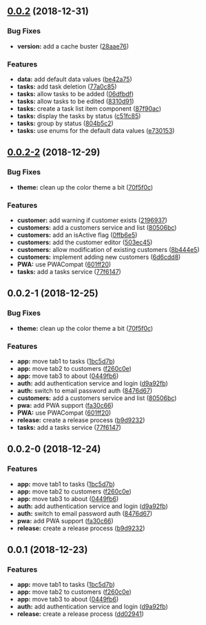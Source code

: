 <a name="0.0.2"></a>
## [0.0.2](https://bitbucket.org/kensodemann/customer-task-list/compare/v0.0.2-2...v0.0.2) (2018-12-31)


### Bug Fixes

* **version:** add a cache buster ([28aae76](https://bitbucket.org/kensodemann/customer-task-list/commits/28aae76))


### Features

* **data:** add default data values ([be42a75](https://bitbucket.org/kensodemann/customer-task-list/commits/be42a75))
* **tasks:** add task deletion ([77a0c85](https://bitbucket.org/kensodemann/customer-task-list/commits/77a0c85))
* **tasks:** allow tasks to be added ([06dfbdf](https://bitbucket.org/kensodemann/customer-task-list/commits/06dfbdf))
* **tasks:** allow tasks to be edited ([8310d91](https://bitbucket.org/kensodemann/customer-task-list/commits/8310d91))
* **tasks:** create a task list item component ([87f90ac](https://bitbucket.org/kensodemann/customer-task-list/commits/87f90ac))
* **tasks:** display the tasks by status ([c51fc85](https://bitbucket.org/kensodemann/customer-task-list/commits/c51fc85))
* **tasks:** group by status ([804b5c2](https://bitbucket.org/kensodemann/customer-task-list/commits/804b5c2))
* **tasks:** use enums for the default data values ([e730153](https://bitbucket.org/kensodemann/customer-task-list/commits/e730153))



<a name="0.0.2-2"></a>
## [0.0.2-2](https://bitbucket.org/kensodemann/customer-task-list/compare/v0.0.2-0...v0.0.2-2) (2018-12-29)


### Bug Fixes

* **theme:** clean up the color theme a bit ([70f5f0c](https://bitbucket.org/kensodemann/customer-task-list/commits/70f5f0c))


### Features

* **customer:** add warning if customer exists ([2196937](https://bitbucket.org/kensodemann/customer-task-list/commits/2196937))
* **customers:** add a customers service and list ([80506bc](https://bitbucket.org/kensodemann/customer-task-list/commits/80506bc))
* **customers:** add an isActive flag ([0ffb6e5](https://bitbucket.org/kensodemann/customer-task-list/commits/0ffb6e5))
* **customers:** add the customer editor ([503ec45](https://bitbucket.org/kensodemann/customer-task-list/commits/503ec45))
* **customers:** allow modification of existing customers ([8b444e5](https://bitbucket.org/kensodemann/customer-task-list/commits/8b444e5))
* **customers:** implement adding new customers ([6d6cdd8](https://bitbucket.org/kensodemann/customer-task-list/commits/6d6cdd8))
* **PWA:** use PWACompat ([601ff20](https://bitbucket.org/kensodemann/customer-task-list/commits/601ff20))
* **tasks:** add a tasks service ([77f6147](https://bitbucket.org/kensodemann/customer-task-list/commits/77f6147))



<a name="0.0.2-1"></a>
## 0.0.2-1 (2018-12-25)


### Bug Fixes

* **theme:** clean up the color theme a bit ([70f5f0c](https://bitbucket.org/kensodemann/customer-task-list/commits/70f5f0c))


### Features

* **app:** move tab1 to tasks ([1bc5d7b](https://bitbucket.org/kensodemann/customer-task-list/commits/1bc5d7b))
* **app:** move tab2 to customers ([f260c0e](https://bitbucket.org/kensodemann/customer-task-list/commits/f260c0e))
* **app:** move tab3 to about ([0449fb6](https://bitbucket.org/kensodemann/customer-task-list/commits/0449fb6))
* **auth:** add authentication service and login ([d9a92fb](https://bitbucket.org/kensodemann/customer-task-list/commits/d9a92fb))
* **auth:** switch to email password auth ([8476d67](https://bitbucket.org/kensodemann/customer-task-list/commits/8476d67))
* **customers:** add a customers service and list ([80506bc](https://bitbucket.org/kensodemann/customer-task-list/commits/80506bc))
* **pwa:** add PWA support ([fa30c66](https://bitbucket.org/kensodemann/customer-task-list/commits/fa30c66))
* **PWA:** use PWACompat ([601ff20](https://bitbucket.org/kensodemann/customer-task-list/commits/601ff20))
* **release:** create a release process ([b9d9232](https://bitbucket.org/kensodemann/customer-task-list/commits/b9d9232))
* **tasks:** add a tasks service ([77f6147](https://bitbucket.org/kensodemann/customer-task-list/commits/77f6147))



<a name="0.0.2-0"></a>
## 0.0.2-0 (2018-12-24)


### Features

* **app:** move tab1 to tasks ([1bc5d7b](https://bitbucket.org/kensodemann/customer-task-list/commits/1bc5d7b))
* **app:** move tab2 to customers ([f260c0e](https://bitbucket.org/kensodemann/customer-task-list/commits/f260c0e))
* **app:** move tab3 to about ([0449fb6](https://bitbucket.org/kensodemann/customer-task-list/commits/0449fb6))
* **auth:** add authentication service and login ([d9a92fb](https://bitbucket.org/kensodemann/customer-task-list/commits/d9a92fb))
* **auth:** switch to email password auth ([8476d67](https://bitbucket.org/kensodemann/customer-task-list/commits/8476d67))
* **pwa:** add PWA support ([fa30c66](https://bitbucket.org/kensodemann/customer-task-list/commits/fa30c66))
* **release:** create a release process ([b9d9232](https://bitbucket.org/kensodemann/customer-task-list/commits/b9d9232))



<a name="0.0.1"></a>
## 0.0.1 (2018-12-23)


### Features

* **app:** move tab1 to tasks ([1bc5d7b](https://bitbucket.org/kensodemann/customer-task-list/commits/1bc5d7b))
* **app:** move tab2 to customers ([f260c0e](https://bitbucket.org/kensodemann/customer-task-list/commits/f260c0e))
* **app:** move tab3 to about ([0449fb6](https://bitbucket.org/kensodemann/customer-task-list/commits/0449fb6))
* **auth:** add authentication service and login ([d9a92fb](https://bitbucket.org/kensodemann/customer-task-list/commits/d9a92fb))
* **release:** create a release process ([dd02941](https://bitbucket.org/kensodemann/customer-task-list/commits/dd02941))



